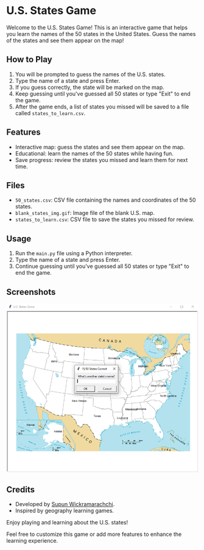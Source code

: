 # U.S. States Game

Welcome to the U.S. States Game! This is an interactive game that helps you learn the names of the 50 states in the United States. Guess the names of the states and see them appear on the map!

## How to Play
1. You will be prompted to guess the names of the U.S. states.
2. Type the name of a state and press Enter.
3. If you guess correctly, the state will be marked on the map.
4. Keep guessing until you've guessed all 50 states or type "Exit" to end the game.
5. After the game ends, a list of states you missed will be saved to a file called `states_to_learn.csv`.

## Features
- Interactive map: guess the states and see them appear on the map.
- Educational: learn the names of the 50 states while having fun.
- Save progress: review the states you missed and learn them for next time.

## Files
- `50_states.csv`: CSV file containing the names and coordinates of the 50 states.
- `blank_states_img.gif`: Image file of the blank U.S. map.
- `states_to_learn.csv`: CSV file to save the states you missed for review.

## Usage
1. Run the `main.py` file using a Python interpreter.
2. Type the name of a state and press Enter.
3. Continue guessing until you've guessed all 50 states or type "Exit" to end the game.

## Screenshots
![U.S. States Game Screenshot](Screenshots/Gameplay_screeshot.PNG)

## Credits
- Developed by [Supun Wickramarachchi](https://github.com/supunwickramarachchi).
- Inspired by geography learning games.

Enjoy playing and learning about the U.S. states!

Feel free to customize this game or add more features to enhance the learning experience.
